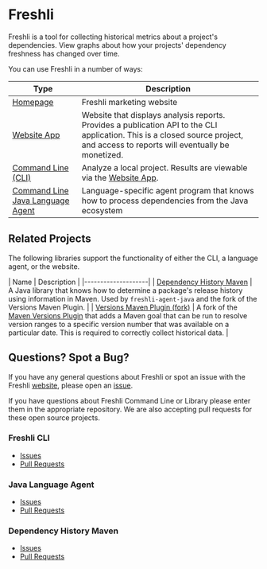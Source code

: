# Freshli

Freshli is a tool for collecting historical metrics about a project's dependencies. View graphs about how your projects' dependency freshness has changed over time.

You can use Freshli in a number of ways:

| Type | Description |
|--------------------|-----------------------|
| [Homepage](https://freshli.app/) | Freshli marketing website |
| [Website App](https://freshli.io/) | Website that displays analysis reports. Provides a publication API to the CLI application. This is a closed source project, and access to reports will eventually be monetized. |
| [Command Line (CLI)](https://github.com/corgibytes/freshli-cli) | Analyze a local project. Results are viewable via the [Website App](https://freshli.io). |
| [Command Line Java Language Agent](https://github.com/corgibytes/freshli-agent-java) | Language-specific agent program that knows how to process dependencies from the Java ecosystem |


## Related Projects

The following libraries support the functionality of either the CLI, a language agent, or the website.

| Name | Description |
|--------------------|
| [Dependency History Maven](https://github.com/corgibytes/dependency-history-maven) | A Java library that knows how to determine a package's release history using information in Maven. Used by `freshli-agent-java` and the fork of the Versions Maven Plugin. |
| [Versions Maven Plugin (fork)](https://github.com/corgibytes/versions-maven-plugin) | A fork of the [Maven Versions Plugin](https://www.mojohaus.org/versions-maven-plugin/) that adds a Maven goal that can be run to resolve version ranges to a specific version number that was available on a particular date. This is required to correctly collect historical data. |

## Questions?  Spot a Bug?
If you have any general questions about Freshli or spot an issue with the Freshli [website](https://freshli.io/), please open an [issue](https://github.com/corgibytes/freshli/issues).  

If you have questions about Freshli Command Line or Library please enter them in the appropriate repository. We are also accepting pull requests for these open source projects.

### Freshli CLI
- [Issues](https://github.com/corgibytes/freshli-cli/issues)
- [Pull Requests](https://github.com/corgibytes/freshli-cli/pulls)

### Java Language Agent
- [Issues](https://github.com/corgibytes/freshli-agent-java/issues)
- [Pull Requests](https://github.com/corgibytes/freshli-agent-java/pulls)

### Dependency History Maven
- [Issues](https://github.com/corgibytes/dependency-history-maven/issues)
- [Pull Requests](https://github.com/corgibytes/dependency-history-maven/pulls)
